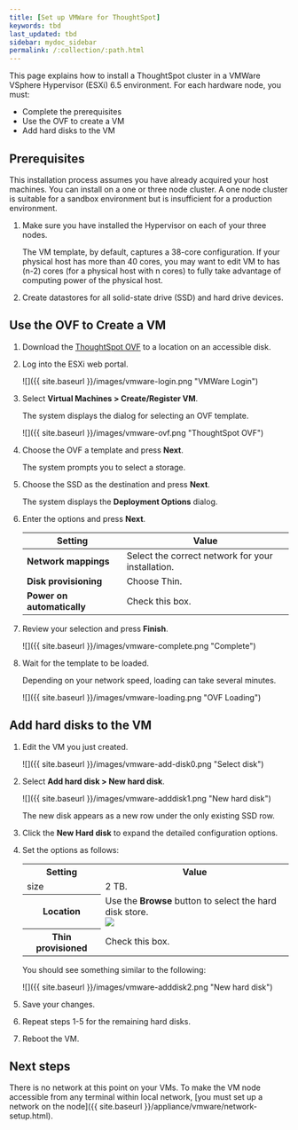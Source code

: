 ```yaml
---
title: [Set up VMWare for ThoughtSpot]
keywords: tbd
last_updated: tbd
sidebar: mydoc_sidebar
permalink: /:collection/:path.html
---
```

This page explains how to install a ThoughtSpot cluster in a VMWare VSphere
Hypervisor (ESXi) 6.5 environment.  For each hardware node, you must:

* Complete the prerequisites
* Use the OVF to create a VM
* Add hard disks to the VM


## Prerequisites

This installation process assumes you have already acquired your host machines.
You can install on a one or three node cluster. A one node cluster is suitable
for a sandbox environment but is insufficient for a production environment.

1. Make sure you have installed the Hypervisor on each of your three nodes.

   The VM template, by default, captures a 38-core configuration. If your
   physical host has more than 40 cores, you may want to edit VM to has (n-2)
   cores (for a physical host with n cores) to fully take advantage of computing
   power of the physical host.

2. Create datastores for all solid-state drive (SSD) and hard drive devices.

## Use the OVF to Create a VM

1. Download the [ThoughtSpot OVF]() to a location on an accessible disk.

2. Log into the ESXi web portal.

    ![]({{ site.baseurl }}/images/vmware-login.png "VMWare Login")

2. Select **Virtual Machines > Create/Register VM**.

   The system displays the dialog for selecting an OVF template.

   ![]({{ site.baseurl }}/images/vmware-ovf.png "ThoughtSpot OVF")

3. Choose the OVF a template and press **Next**.

   The system prompts you to select a storage.

4. Choose the SSD as the destination and press **Next**.

   The system displays the **Deployment Options** dialog.

5. Enter the options and press **Next**.

    | Setting                    | Value                                             |
    |----------------------------|---------------------------------------------------|
    | **Network mappings**       | Select the correct network for your installation. |
    | **Disk provisioning**      | Choose Thin.                                      |
    | **Power on automatically** | Check this box.                                   |

6. Review your selection and press **Finish**.

   ![]({{ site.baseurl }}/images/vmware-complete.png "Complete")

7. Wait for the template to be loaded.

   Depending on your network speed, loading can take several minutes.

   ![]({{ site.baseurl }}/images/vmware-loading.png "OVF Loading")


## Add hard disks to the VM

1. Edit the VM you just created.

   ![]({{ site.baseurl }}/images/vmware-add-disk0.png "Select disk")

2. Select **Add hard disk > New hard disk**.

   ![]({{ site.baseurl }}/images/vmware-adddisk1.png "New hard disk")

   The new disk appears as a new row under the only existing SSD row.

3. Click the **New Hard disk** to expand the detailed configuration options.
4. Set the options as follows:

    <table>
    <colgroup>
    <col width="25%" />
    <col width="60%" />
    </colgroup>
    <tr>
     <th>Setting</th>
     <th>Value</th>
    </tr>
    <tr>
     <td>size</td>
     <td>2 TB.</td>
    </tr>
    <tr>
     <th>Location</th>
     <td>
     Use the <strong>Browse</strong> button to select the hard disk store.
     <br>
     <img src="{{ "/images/vmware-adddisk3.png "| prepend: site.baseurl  }}" />
     </td>
    </tr>
    <tr>
     <th>Thin provisioned</th>
     <td>Check this box.</td>
    </tr>
    </table>

    You should see something similar to the following:

   ![]({{ site.baseurl }}/images/vmware-adddisk2.png "New hard disk")

5. Save your changes.
6. Repeat steps 1-5 for the remaining hard disks.
7. Reboot the VM.

## Next steps

There is no network at this point on your VMs. To make the VM node accessible
from any terminal within local network, [you must set up a network on the node]({{
site.baseurl }}/appliance/vmware/network-setup.html).
